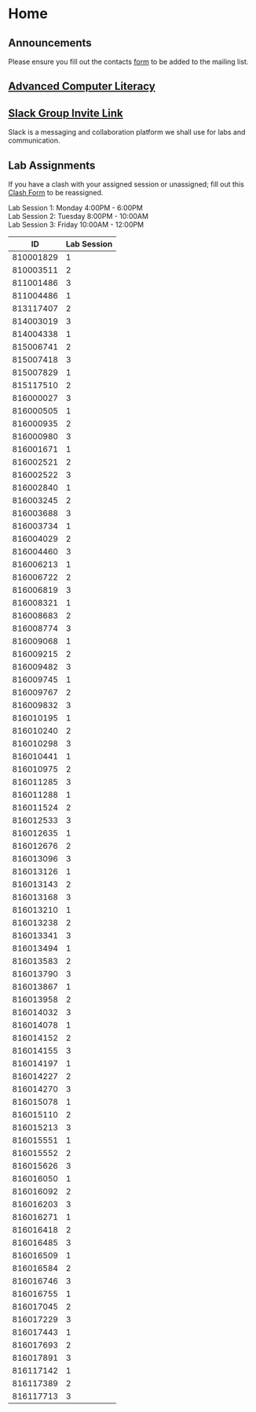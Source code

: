 # Home
## Announcements

Please ensure you fill out the contacts <a href="https://docs.google.com/forms/d/e/1FAIpQLScg2h4NkJNOYQglwUAJrqAbgBCysFj8a3hjLmxsPUjUd5V5kw/viewform?usp=sf_link">form</a> to be added to the mailing list.

## [Advanced Computer Literacy](https://docs.google.com/document/d/1dDqwOBqGi9j5LS66CE3BWI-uV09s1A0WTi7cuG2jCqY/edit?usp=sharing)

## [Slack Group Invite Link](https://join.slack.com/t/webtechnologies1/shared_invite/enQtOTIwNjczNDI4OTc2LTdjY2I4NzQ1MDdiNjY5MjYwYmI1OGRjOTk5NjVlNzU0ZThiNDAwMGJlNDhmZGFlOGVlNzMzYjEzNmJkMDQ2M2I)
Slack is a messaging and collaboration platform we shall use for labs and communication.

## Lab Assignments
If you have a clash with your assigned session or unassigned; fill out this <a target="_blank" href="https://docs.google.com/forms/d/e/1FAIpQLSehOg8Au1EqA77abtOZ_DZ0YIUbYCGN7VkCqQ0giEQ4I0XFeA/viewform?usp=sf_link">Clash Form</a> to be reassigned.

Lab Session 1: Monday 4:00PM - 6:00PM <br/>
Lab Session 2: Tuesday 8:00PM - 10:00AM <br/>
Lab Session 3: Friday 10:00AM - 12:00PM

| ID        | Lab Session |
|-----------|-------------|
| 810001829 | 1           |
| 810003511 | 2           |
| 811001486 | 3           |
| 811004486 | 1           |
| 813117407 | 2           |
| 814003019 | 3           |
| 814004338 | 1           |
| 815006741 | 2           |
| 815007418 | 3           |
| 815007829 | 1           |
| 815117510 | 2           |
| 816000027 | 3           |
| 816000505 | 1           |
| 816000935 | 2           |
| 816000980 | 3           |
| 816001671 | 1           |
| 816002521 | 2           |
| 816002522 | 3           |
| 816002840 | 1           |
| 816003245 | 2           |
| 816003688 | 3           |
| 816003734 | 1           |
| 816004029 | 2           |
| 816004460 | 3           |
| 816006213 | 1           |
| 816006722 | 2           |
| 816006819 | 3           |
| 816008321 | 1           |
| 816008683 | 2           |
| 816008774 | 3           |
| 816009068 | 1           |
| 816009215 | 2           |
| 816009482 | 3           |
| 816009745 | 1           |
| 816009767 | 2           |
| 816009832 | 3           |
| 816010195 | 1           |
| 816010240 | 2           |
| 816010298 | 3           |
| 816010441 | 1           |
| 816010975 | 2           |
| 816011285 | 3           |
| 816011288 | 1           |
| 816011524 | 2           |
| 816012533 | 3           |
| 816012635 | 1           |
| 816012676 | 2           |
| 816013096 | 3           |
| 816013126 | 1           |
| 816013143 | 2           |
| 816013168 | 3           |
| 816013210 | 1           |
| 816013238 | 2           |
| 816013341 | 3           |
| 816013494 | 1           |
| 816013583 | 2           |
| 816013790 | 3           |
| 816013867 | 1           |
| 816013958 | 2           |
| 816014032 | 3           |
| 816014078 | 1           |
| 816014152 | 2           |
| 816014155 | 3           |
| 816014197 | 1           |
| 816014227 | 2           |
| 816014270 | 3           |
| 816015078 | 1           |
| 816015110 | 2           |
| 816015213 | 3           |
| 816015551 | 1           |
| 816015552 | 2           |
| 816015626 | 3           |
| 816016050 | 1           |
| 816016092 | 2           |
| 816016203 | 3           |
| 816016271 | 1           |
| 816016418 | 2           |
| 816016485 | 3           |
| 816016509 | 1           |
| 816016584 | 2           |
| 816016746 | 3           |
| 816016755 | 1           |
| 816017045 | 2           |
| 816017229 | 3           |
| 816017443 | 1           |
| 816017693 | 2           |
| 816017891 | 3           |
| 816117142 | 1           |
| 816117389 | 2           |
| 816117713 | 3           |